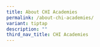 ```yaml
---
title: About CHI Academies
permalink: /about-chi-academies/
variant: tiptap
description: ""
third_nav_title: CHI Academies
---
```

